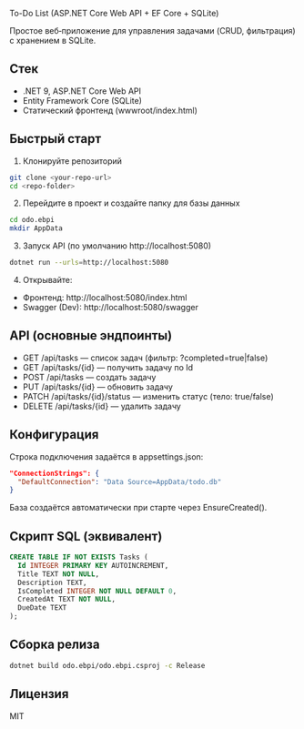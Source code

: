 To-Do List (ASP.NET Core Web API + EF Core + SQLite)

Простое веб‑приложение для управления задачами (CRUD, фильтрация) с хранением в SQLite.

## Стек
- .NET 9, ASP.NET Core Web API
- Entity Framework Core (SQLite)
- Статический фронтенд (wwwroot/index.html)

## Быстрый старт
1) Клонируйте репозиторий
```bash
git clone <your-repo-url>
cd <repo-folder>
```
2) Перейдите в проект и создайте папку для базы данных
```bash
cd odo.ebpi
mkdir AppData
```
3) Запуск API (по умолчанию http://localhost:5080)
```bash
dotnet run --urls=http://localhost:5080
```
4) Открывайте:
- Фронтенд: http://localhost:5080/index.html
- Swagger (Dev): http://localhost:5080/swagger

## API (основные эндпоинты)
- GET /api/tasks — список задач (фильтр: ?completed=true|false)
- GET /api/tasks/{id} — получить задачу по Id
- POST /api/tasks — создать задачу
- PUT /api/tasks/{id} — обновить задачу
- PATCH /api/tasks/{id}/status — изменить статус (тело: true/false)
- DELETE /api/tasks/{id} — удалить задачу

## Конфигурация
Строка подключения задаётся в appsettings.json:
```json
"ConnectionStrings": {
  "DefaultConnection": "Data Source=AppData/todo.db"
}
```
База создаётся автоматически при старте через EnsureCreated().

## Скрипт SQL (эквивалент)
```sql
CREATE TABLE IF NOT EXISTS Tasks (
  Id INTEGER PRIMARY KEY AUTOINCREMENT,
  Title TEXT NOT NULL,
  Description TEXT,
  IsCompleted INTEGER NOT NULL DEFAULT 0,
  CreatedAt TEXT NOT NULL,
  DueDate TEXT
);
```

## Сборка релиза
```bash
dotnet build odo.ebpi/odo.ebpi.csproj -c Release
```

## Лицензия
MIT


